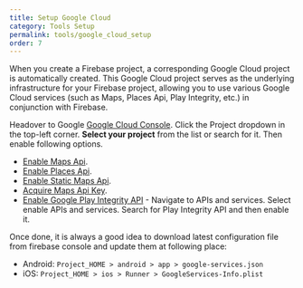 ```yaml
---
title: Setup Google Cloud
category: Tools Setup
permalink: tools/google_cloud_setup
order: 7
---
```


When you create a Firebase project, a corresponding Google Cloud project is automatically created. This Google Cloud project serves as the underlying infrastructure for your Firebase project, allowing you to use various Google Cloud services (such as Maps, Places Api, Play Integrity, etc.) in conjunction with Firebase.

Headover to Google [Google Cloud Console](https://console.cloud.google.com/). Click the Project dropdown in the top-left corner.
**Select your project** from the list or search for it. Then enable following options.

- [Enable Maps Api](https://developers.google.com/maps/documentation/android-sdk/start#enable-api-sdk).
- [Enable Places Api](https://developers.google.com/maps/documentation/places/android-sdk/cloud-setup).
- [Enable Static Maps Api](https://developers.google.com/maps/documentation/maps-static/cloud-setup).
- [Acquire Maps Api Key](https://developers.google.com/maps/documentation/android-sdk/start#get-key).
- [Enable Google Play Integrity API](https://developer.android.com/google/play/integrity/setup) - Navigate to APIs and services. Select enable APIs and services. Search for Play Integrity API and then enable it.

Once done, it is always a good idea to download latest configuration file from firebase console and update them at following place:

- Android: `Project_HOME > android > app > google-services.json`
- iOS: `Project_HOME > ios > Runner > GoogleServices-Info.plist`